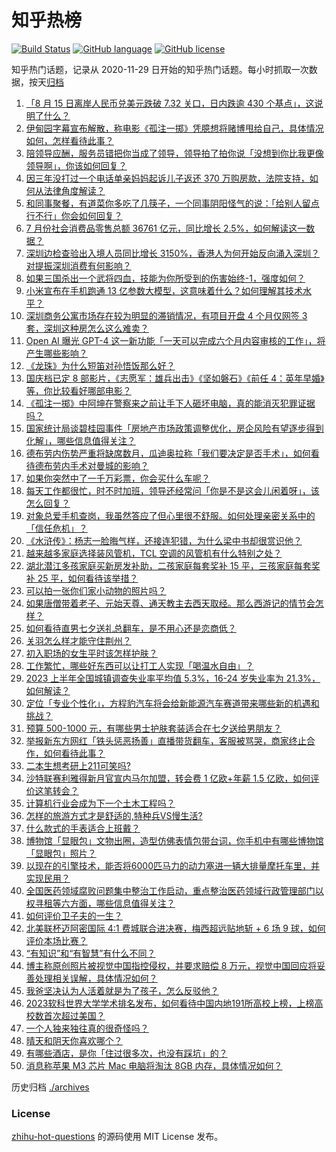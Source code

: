 # 知乎热榜
[![Build Status](https://github.com/ToWeLong/zhihu-hot-questions/workflows/CI/badge.svg)](https://github.com/ToWeLong/zhihu-hot-questions/actions)
[![GitHub language](https://img.shields.io/badge/language-golang-orange.svg)](https://golang.org/)
[![GitHub license](https://img.shields.io/github/license/ToWeLong/zhihu-hot-questions)](https://github.com/ToWeLong/zhihu-hot-questions/blob/main/LICENSE)

知乎热门话题，记录从 2020-11-29 日开始的知乎热门话题。每小时抓取一次数据，按天[归档](./archives)

<!-- BEGIN -->

1. [「8 月 15 日离岸人民币兑美元跌破 7.32 关口，日内跌逾 430 个基点」，这说明了什么？](https://www.zhihu.com/question/617394946)
1. [伊甸园字幕宣布解散，称电影《孤注一掷》凭臆想将赌博甩给自己，具体情况如何，怎样看待此事？](https://www.zhihu.com/question/617346935)
1. [陪领导应酬，服务员错把你当成了领导，领导拍了拍你说「没想到你比我更像领导啊」，你该如何回复？](https://www.zhihu.com/question/617185666)
1. [因三年没打过一个电话单亲妈妈起诉儿子返还 370 万购房款，法院支持，如何从法律角度解读？](https://www.zhihu.com/question/617358432)
1. [和同事聚餐，有道菜你多吃了几筷子，一个同事阴阳怪气的说：「给别人留点行不行」你会如何回复？](https://www.zhihu.com/question/617184295)
1. [7 月份社会消费品零售总额 36761 亿元，同比增长 2.5%，如何解读这一数据？](https://www.zhihu.com/question/617345080)
1. [深圳边检查验出入境人员同比增长 3150%，香港人为何开始反向涌入深圳？对提振深圳消费有何影响？](https://www.zhihu.com/question/617416939)
1. [如果三国杀出一个武将四血，技能为你所受到的伤害始终-1，强度如何？](https://www.zhihu.com/question/614246899)
1. [小米宣布在手机跑通 13 亿参数大模型，这意味着什么？如何理解其技术水平？](https://www.zhihu.com/question/617307517)
1. [深圳商务公寓市场存在较为明显的滞销情况，有项目开盘 4 个月仅网签 3 套，深圳这种房怎么这么难卖？](https://www.zhihu.com/question/617340829)
1. [Open AI 曝光 GPT-4 这一新功能「一天可以完成六个月内容审核的工作」，将产生哪些影响？](https://www.zhihu.com/question/617524795)
1. [《龙珠》为什么短笛对孙悟饭那么好？](https://www.zhihu.com/question/307527006)
1. [国庆档已定 8 部影片，《志愿军：雄兵出击》《坚如磐石》《前任 4：英年早婚》等，你比较看好哪部电影？](https://www.zhihu.com/question/617182498)
1. [《孤注一掷》中阿坤在警察来之前让手下人砸坏电脑，真的能消灭犯罪证据吗？](https://www.zhihu.com/question/616202868)
1. [国家统计局谈碧桂园事件「房地产市场政策调整优化，房企风险有望逐步得到化解」，哪些信息值得关注？](https://www.zhihu.com/question/617353065)
1. [德布劳内伤势严重将缺席数月，瓜迪奥拉称「我们要决定是否手术」，如何看待德布劳内手术对曼城的影响？](https://www.zhihu.com/question/617492488)
1. [如果你突然中了一千万彩票，你会买什么车呢？](https://www.zhihu.com/question/617356257)
1. [每天工作都很忙，时不时加班，领导还经常问「你是不是这会儿闲着呀」，该怎么回复？](https://www.zhihu.com/question/617520354)
1. [对象总爱手机查岗，我虽然答应了但心里很不舒服。如何处理亲密关系中的「信任危机」？](https://www.zhihu.com/question/614078473)
1. [《水浒传》：杨志一脸晦气样，还接连犯错，为什么梁中书却很赏识他？](https://www.zhihu.com/question/609891442)
1. [越来越多家庭选择装风管机，TCL 空调的风管机有什么特别之处？](https://www.zhihu.com/question/617350051)
1. [湖北潜江多孩家庭买新房发补助，二孩家庭每套奖补 15 平，三孩家庭每套奖补 25 平，如何看待该举措？](https://www.zhihu.com/question/617381195)
1. [可以拍一张你们家小动物的照片吗？](https://www.zhihu.com/question/616943084)
1. [如果唐僧带着老子、元始天尊、通天教主去西天取经。那么西游记的情节会怎样？](https://www.zhihu.com/question/615597241)
1. [如何看待直男七夕送礼总翻车，是不用心还是恋商低？](https://www.zhihu.com/question/617359514)
1. [关羽怎么样才能守住荆州？](https://www.zhihu.com/question/615921900)
1. [初入职场的女生平时该怎样护肤？](https://www.zhihu.com/question/614324454)
1. [工作繁忙，哪些好东西可以让打工人实现「喝温水自由」？](https://www.zhihu.com/question/614477445)
1. [2023 上半年全国城镇调查失业率平均值 5.3%，16-24 岁失业率为 21.3%，如何解读？](https://www.zhihu.com/question/612488743)
1. [定位「专业个性化」，方程豹汽车将会给新能源汽车赛道带来哪些新的机遇和挑战？](https://www.zhihu.com/question/617466329)
1. [预算 500-1000 元，有哪些男士护肤套装适合在七夕送给男朋友？](https://www.zhihu.com/question/614864729)
1. [举报新东方网红「铁头惩恶扬善」直播带货翻车，客服被骂哭，商家终止合作，如何看待此事？](https://www.zhihu.com/question/617388032)
1. [二本生想考研上211可笑吗?](https://www.zhihu.com/question/612130272)
1. [沙特联赛利雅得新月官宣内马尔加盟，转会费 1 亿欧+年薪 1.5 亿欧，如何评价这笔转会？](https://www.zhihu.com/question/617494751)
1. [计算机行业会成为下一个土木工程吗？](https://www.zhihu.com/question/602952609)
1. [怎样的旅游方式才是舒适的,特种兵VS慢生活?](https://www.zhihu.com/question/614079437)
1. [什么款式的手表适合上班戴？](https://www.zhihu.com/question/614324605)
1. [博物馆「显眼包」文物出圈，造型仿佛表情包带台词，你手机中有哪些博物馆「显眼包」照片？](https://www.zhihu.com/question/617213514)
1. [以现在的引擎技术，能否将6000匹马力的动力塞进一辆大排量摩托车里，并实现民用？](https://www.zhihu.com/question/615189607)
1. [全国医药领域腐败问题集中整治工作启动，重点整治医药领域行政管理部门以权寻租等六方面，哪些信息值得关注？](https://www.zhihu.com/question/617369892)
1. [如何评价卫子夫的一生？](https://www.zhihu.com/question/24973347)
1. [北美联杯迈阿密国际 4:1 费城联合进决赛，梅西超远贴地斩 + 6 场 9 球，如何评价本场比赛？](https://www.zhihu.com/question/617521464)
1. [“有知识”和“有智慧”有什么不同？](https://www.zhihu.com/question/616053530)
1. [博主称原创照片被视觉中国指控侵权，并要求赔偿 8 万元，视觉中国回应将妥善处理相关误解，具体情况如何？](https://www.zhihu.com/question/617454675)
1. [我爸坚决认为人活着就是为了孩子，怎么反驳他？](https://www.zhihu.com/question/614398157)
1. [2023软科世界大学学术排名发布，如何看待中国内地191所高校上榜，上榜高校数首次超过美国？](https://www.zhihu.com/question/617371907)
1. [一个人独来独往真的很奇怪吗？](https://www.zhihu.com/question/609999353)
1. [晴天和阴天你喜欢哪个？](https://www.zhihu.com/question/617167262)
1. [有哪些酒店，是你「住过很多次，也没有踩坑」的？](https://www.zhihu.com/question/615307816)
1. [消息称苹果 M3 芯片 Mac 电脑将淘汰 8GB 内存，具体情况如何？](https://www.zhihu.com/question/617168688)

<!-- END -->

历史归档 [./archives](./archives)


### License
[zhihu-hot-questions](https://github.com/towelong/zhihu-hot-questions) 的源码使用 MIT License 发布。